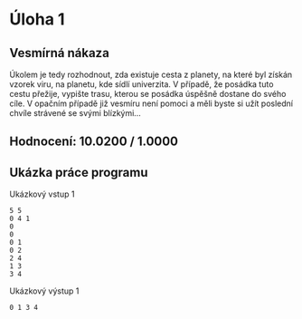 # Úloha 1
## Vesmírná nákaza
Úkolem je tedy rozhodnout, zda existuje cesta z planety, na které byl získán vzorek viru, na planetu, kde sídlí univerzita. V případě, že posádka tuto cestu přežije, vypište trasu, kterou se posádka úspěšně dostane do svého cíle. V opačním případě již vesmíru není pomoci a měli byste si užít poslední chvíle strávené se svými blízkými…
## Hodnocení:	10.0200 / 1.0000

## Ukázka práce programu
Ukázkový vstup 1
```
5 5
0 4 1
0
0
0 1
0 2
2 4
1 3
3 4
```
Ukázkový výstup 1
```
0 1 3 4
```
